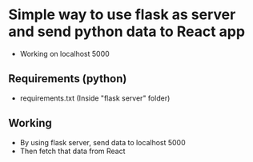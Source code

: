 # Simple way to use flask as server and send python data to React app
- Working on localhost 5000

## Requirements (python)
- requirements.txt (Inside "flask server" folder)

## Working
- By using flask server, send data to localhost 5000
- Then fetch that data from React
